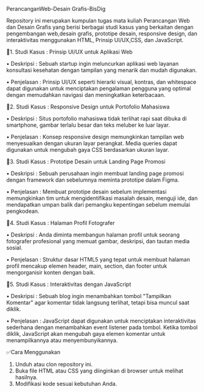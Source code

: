 PerancanganWeb-Desain Grafis-BisDig

Repository ini merupakan kumpulan tugas mata kuliah Perancangan Web dan Desain Grafis yang berisi berbagai studi kasus yang berkaitan dengan pengembangan web,desain grafis, prototipe desain, responsive design, dan interaktivitas menggunakan HTML, Prinsip UI/UX,CSS, dan JavaScript. 

📍1. Studi Kasus : Prinsip UI/UX untuk Aplikasi Web

• Deskripsi : Sebuah startup ingin meluncurkan aplikasi web layanan konsultasi kesehatan dengan tampilan yang menarik dan mudah digunakan.

• Penjelasan : Prinsip UI/UX seperti hierarki visual, kontras, dan whitespace dapat digunakan untuk menciptakan pengalaman pengguna yang optimal dengan memudahkan navigasi dan meningkatkan keterbacaan.

 📍2. Studi Kasus : Responsive Design untuk Portofolio Mahasiswa
 
• Deskripsi : Situs portofolio mahasiswa tidak terlihat rapi saat dibuka di smartphone, gambar terlalu besar dan teks meluber ke luar layar.

• Penjelasan : Konsep responsive design memungkinkan tampilan web menyesuaikan dengan ukuran layar perangkat. Media queries dapat digunakan untuk mengubah gaya CSS berdasarkan ukuran layar.

📍3. Studi Kasus : Prototipe Desain untuk Landing Page Promosi

• Deskripsi : Sebuah perusahaan ingin membuat landing page promosi dengan framework dan sebelumnya meminta prototipe dalam Figma.

• Penjelasan : Membuat prototipe desain sebelum implementasi memungkinkan tim untuk mengidentifikasi masalah desain, menguji ide, dan mendapatkan umpan balik dari pemangku kepentingan sebelum memulai pengkodean.

📍4. Studi Kasus : Halaman Profil Fotografer

• Deskripsi : Anda diminta membangun halaman profil untuk seorang fotografer profesional yang memuat gambar, deskripsi, dan tautan media sosial.

• Penjelasan : Struktur dasar HTML5 yang tepat untuk membuat halaman profil mencakup elemen header, main, section, dan footer untuk mengorganisir konten dengan baik.

📍5. Studi Kasus : Interaktivitas dengan JavaScript

• Deskripsi : Sebuah blog ingin menambahkan tombol "Tampilkan Komentar" agar komentar tidak langsung terlihat, tetapi bisa muncul saat diklik.

• Penjelasan : JavaScript dapat digunakan untuk menciptakan interaktivitas sederhana dengan menambahkan event listener pada tombol. Ketika tombol diklik, JavaScript akan mengubah gaya elemen komentar untuk menampilkannya atau menyembunyikannya.

✅Cara Menggunakan
1. Unduh atau clon repository ini.
2. Buka file HTML atau CSS yang diinginkan di browser untuk melihat hasilnya.
3. Modifikasi kode sesuai kebutuhan Anda.
